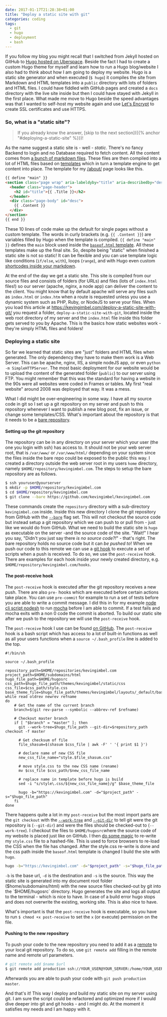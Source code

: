 ```yaml
---
date: 2017-01-17T21:28:38+01:00
title: "Deploy a static site with git"
categories: coding
tags:
  - git
  - hugo
  - deployment
  - bash
---
```


If you follow my blog you might recall that I switched from Jekyll hosted on GitHub to [Hugo hosted on Uberspace](/farewell-jekyll-hello-hugo/). Beside the fact I had to create a custom Hugo theme for myself and learn how to run a Hugo blog/website I also had to think about how I am going to deploy my website. Hugo is a static site generator and when executed (`$ hugo`) it compiles the site from Markdown and HTML templates into a `public` directory with lots of folders and HTML files. I could have fiddled with GitHub pages and created a `docs` directory with the live site inside but then I could have stayed with Jekyll in the first place. What made me move to Hugo beside the speed advantages was that I wanted to self-host my website again and use [Let's Encrypt](https://letsencrypt.org/) to create SSL certificates and use HTTPS.

### So, what is a "static site"?

> If you already know the answer, [skip to the next section]({{% anchor "#deploying-a-static-site" %}})!

As the name suggest a static site is - well - _static_. There's no fancy Backend to login and no Database required to fetch content. All the content comes from [a bunch of markdown files](https://github.com/kevingimbel/kevingimbel.com/tree/8cc66cd61774e28628848bcfde58d93b8ba3cae1/content/post). These files are then compiled into a lot of HTML files based on [templates](https://github.com/kevingimbel/kevingimbel.com/tree/8cc66cd61774e28628848bcfde58d93b8ba3cae1/themes/kevingimbel/layouts) which in turn a template engine to get content into place. The template for my [/about/](/about/) page looks like this.

```html
{{ define "main" }}
<section class="page wrap" aria-labeldyby="title" aria-describedby="desc">
  <header class="page-header">
    <h2 id="title">{{ .Title }}</h2>
  </header>
  <div class="page-body" id="desc">
    {{ .Content }}
  </div>
</section>
{{ end }}
```

These 10 lines of code make up the default for single pages without a custom template. The words in curly brackets (e.g. `{{ .Content }}`) are variables filled by Hugo when the template is compiled. `{{ define "main" }}` defines the `main` block used inside the [`baseof.html` template](https://github.com/kevingimbel/kevingimbel.com/blob/8cc66cd61774e28628848bcfde58d93b8ba3cae1/themes/kevingimbel/layouts/_default/baseof.html#L36-L38). All these templates make up the final site. So, despite being "static" when finished a static site is not so static! It can be flexible and you can use template logic like conditions (`if/else`, `with`), loops (`range`), and with Hugo even custom [shortcodes inside your markdown](http://gohugo.io/extras/shortcodes/).

At the end of the day we get a static site. This site is compiled from our source files and consists of folders (for URLs) and files (lots of `index.html` files!) so our server (apache, nginx, a node app) can deliver the content to the client. You might know that by default apache will serve any files such as `index.html` or `index.htm` when a route is requested unless you use a dynamic system such as PHP, Ruby, or NodeJS to serve your files. When you load this article at https://kevingimbel.com/deploy-a-static-site-with-git/ you request a folder, `deploy-a-static-site-with-git`, located inside the web root directory of my server and the `index.html` file inside this folder gets served to you by Apache. This is the basics how static websites work - they're simply HTML files and folders!

### Deploying a static site

So far we learned  that static sites are "just" folders and HTML files when generated. The only dependency they have to make them work is a Web Server. This can be apache, nginx, IIS, a simple nodeJS app, or even `python -m SimpleHTTPServer`. The most basic deployment for our website would be to upload the content of the generated folder (`public`) to our server using FTP. You might remember that this was the standard for having a website in the 90s were all websites were coded in Frames or tables. My first "real website" around 2008 was deployed that way. It was a mess.

What I did might be over-engineering in some way. I have all my source code in git so I set up a git repository on my server and push to this repository whenever I want to publish a new blog post, fix an issue, or change some templates/CSS. What's important about the repository is that it needs to be a [bare repository](https://git-scm.com/book/en/v2/Git-on-the-Server-Getting-Git-on-a-Server).

#### Setting up the git repository

The repository can be in any directory on your server which your user (the one you login with ssh) has access to. It should not be your web server root, that is `/var/www/` or `/var/www/html/` depending on your system since the files inside the bare repo could be exposed to the public this way. I created a directory outside the web server root in my users `home` directory, namely `$HOME/repository/kevingimbel.com`. The steps to setup the bare repository are as follows.

```sh
$ ssh youruser@yourserver
$ mkdir -p $HOME/repository/kevingimbel.com
$ cd $HOME/repository/kevingimbel.com
$ git clone --bare https://github.com/kevingimbel/kevingimbel.com
```

These commands create the `repository` directory with a sub-directory `kevingimbel.com` inside. Inside this new directory I clone the git repository from GitHub with the [`--bare`](https://git-scm.com/docs/git#git---bare) flag set. This will not checkout the source code but instead setup a git repository which we can push to or pull from - just like we would do from GitHub. What we need to build the static site is `hugo` as executable on the server -and the source code of the site. "Wait!" I hear you say, "Didn't you just say there _is no source code?!_" - that's right. The bare repository holds no source code but it can _be pushed to_! When we push our code to this remote we can use a [git hook](https://git-scm.com/book/en/v2/Customizing-Git-Git-Hooks) to execute a set of scripts when a push is received. To do so, we use the `post-receive` hook. There are examples for each hook inside your newly created directory, e.g. `$HOME/repository/kevingimbel.com/hooks`.

#### The post-receive hook

The `post-receive` hook is executed after the git repository receives a new push. There are also `pre-` hooks which are executed before certain actions take place. You can use `pre-commit` for example to run a set of tests before you are able to write a commit message. I did this in for my example [node cli script nodesh](https://github.com/kevingimbel/nodesh/blob/master/scripts/pre-commit) to run [mocha](https://mochajs.org/) before I am able to commit. If a test fails and mocha exits with a non 0 code the commit is aborted. To build our static site after we push to the repository we will use the `post-receive` hook.

The `post-receive` hook I use can be found [on GitHub](https://github.com/kevingimbel/kevingimbel.com/blob/master/scripts/post-receive). The `post-receive` hook is a bash script which has access to a lot of built-in functions as well as all your users functions when a `source ~/.bash_profile` line is added to the top.

```
#!/bin/sh

source ~/.bash_profile

repository_path=$HOME/repositories/kevingimbel.com
project_path=$HOME/subdomains/html
hugo_file_path=$HOME/hugosrc
css_path=$hugo_file_path/themes/kevingimbel/static/css
css_file=$css_path/style.css
base_theme_file=$hugo_file_path/themes/kevingimbel/layouts/_default/baseof.html
while read oldrev newrev refname
do
    # Get the name of the current branch
    branch=$(git rev-parse --symbolic --abbrev-ref $refname)

    # Checkout master branch
    if [ "$branch" = "master" ]; then
      git --work-tree=$hugo_file_path --git-dir=$repository_path checkout -f master

      # Get checksum of file
      file_shasum=$(shasum $css_file | awk -F' ' '{ print $1 }')

      # declare name of new CSS file
      new_css_file_name="style.$file_shasum.css"

      # move style.css to the new CSS name (rename)
      mv $css_file $css_path/$new_css_file_name

      # replace name in template before hugo is build
      sed -i "s/style\.css/${new_css_file_name}/g" $base_theme_file

      hugo -b="https://kevingimbel.com" -d="$project_path" -s="$hugo_file_path"
    fi
done
```

There happens quite a lot in my `post-receive` but the most import parts are the  `git checkout` with the [`--work-tree`](https://git-scm.com/docs/git#git---work-treeltpathgt) and [`--git-dir`](https://git-scm.com/docs/git#git---git-dirltpathgt) to tell git were the git repository is (`--git-dir`) and were the files should be checked-out to (`--work-tree`). I checkout the files to `$HOME/hugosrc`where the source code of my website is placed just like on GitHub. I then [do some magic](https://github.com/kevingimbel/kevingimbel.com/blob/master/scripts/post-receive#L33-L42) to re-write my `style.css` file to a hashed-file. This is used to force browsers to re-load the CSS when the file has changed. After the style.css re-write is done and the css path inside the  `baseof.html` template is changed I build the site with `hugo`.

```sh
hugo -b="https://kevingimbel.com" -d="$project_path" -s="$hugo_file_path"
```
`-b` is the base url, `-d` is the destination and `-s` is the source. This way the static site is generated into my document root folder ($home/subdomains/html) with the new source files checked-out by git into the `$HOME/hugosrc` directory. Hugo generates the site and logs all output to the terminal - which is nice to have. In case of a build error hugo stops and does not overwrite the existing, working site. This is also nice to have.

What's important is that the `post-receive` hook is executable, so you have to run `$ chmod +x post-receive` to set the `x` (or e`x`ecute) permission on the file.

#### Pushing to the new repository

To push your code to the new repository you need to add it as a [remote](https://git-scm.com/docs/git-remote) to your local git repository. To do so, use `git remote add` filling in the remote name and remote url parameters.

```sh
# git remote add $name $url
$ git remote add production ssh://YOUR_USER@YOUR_SERVER:/home/YOUR_USER/repository/gitrepo
```
Afterwards you are able to push your code with `git push production master`.

And that's it! This way I deploy and build my static site on my server using git. I am sure the script could be refactored and optimized more if I would dive deeper into git and git hooks - and I might do. At the moment it satisfies my needs and I am happy with it.
